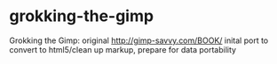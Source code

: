 grokking-the-gimp
=================

Grokking the Gimp: original http://gimp-savvy.com/BOOK/   inital port to convert to html5/clean up markup, prepare for data portability
